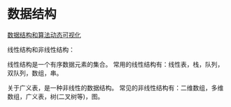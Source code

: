 # 数据结构

[数据结构和算法动态可视化](https://visualgo.net/zh)

线性结构和非线性结构：


线性结构是一个有序数据元素的集合。 常用的线性结构有：线性表，栈，队列，双队列，数组，串。


关于广义表，是一种非线性的数据结构。 常见的非线性结构有：二维数组，多维数组，广义表，树(二叉树等)，图。